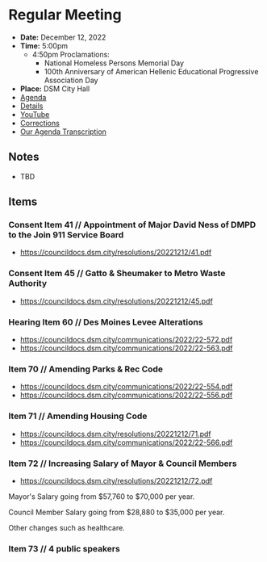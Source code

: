 # Regular Meeting

- **Date:** December 12, 2022
- **Time:** 5:00pm
    - 4:50pm Proclamations:
        - National Homeless Persons Memorial Day
        - 100th Anniversary of American Hellenic Educational Progressive Association Day
- **Place:** DSM City Hall
- [Agenda](https://councildocs.dsm.city/agendas/ag20221212.pdf)
- [Details](https://www.dsm.city/citycouncil_detail_T60_R2220.php)
- [YouTube](https://youtu.be/MZcNoUFdKfk)
- [Corrections](https://councildocs.dsm.city/corrections/20221212%20cap.pdf)
- [Our Agenda Transcription](#/view/agenda~2022~transcription~12-12_RM)

## Notes

- TBD

## Items

### Consent Item 41 // Appointment of Major David Ness of DMPD to the Join 911 Service Board

- https://councildocs.dsm.city/resolutions/20221212/41.pdf

### Consent Item 45 // Gatto & Sheumaker to Metro Waste Authority

- https://councildocs.dsm.city/resolutions/20221212/45.pdf

### Hearing Item 60 // Des Moines Levee Alterations

- https://councildocs.dsm.city/communications/2022/22-572.pdf
- https://councildocs.dsm.city/communications/2022/22-563.pdf

### Item 70 // Amending Parks & Rec Code

- https://councildocs.dsm.city/communications/2022/22-554.pdf
- https://councildocs.dsm.city/communications/2022/22-556.pdf

### Item 71 // Amending Housing Code

- https://councildocs.dsm.city/resolutions/20221212/71.pdf
- https://councildocs.dsm.city/communications/2022/22-566.pdf

### Item 72 // Increasing Salary of Mayor & Council Members

- https://councildocs.dsm.city/resolutions/20221212/72.pdf

Mayor's Salary going from $57,760 to $70,000 per year.

Council Member Salary going from $28,880 to $35,000 per year.

Other changes such as healthcare.

### Item 73 // 4 public speakers
